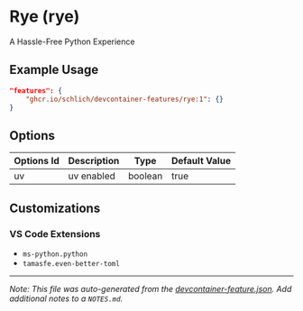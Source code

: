 
# Rye (rye)

A Hassle-Free Python Experience

## Example Usage

```json
"features": {
    "ghcr.io/schlich/devcontainer-features/rye:1": {}
}
```

## Options

| Options Id | Description | Type | Default Value |
|-----|-----|-----|-----|
| uv | uv enabled | boolean | true |

## Customizations

### VS Code Extensions

- `ms-python.python`
- `tamasfe.even-better-toml`



---

_Note: This file was auto-generated from the [devcontainer-feature.json](https://github.com/schlich/devcontainer-features/blob/main/src/rye/devcontainer-feature.json).  Add additional notes to a `NOTES.md`._
